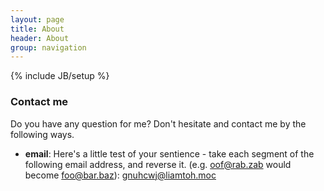```yaml
---
layout: page
title: About
header: About
group: navigation
---
```

{% include JB/setup %}

### <a id="Contact me"></a>Contact me
Do you have any question for me? Don't hesitate and contact me by the following ways.

* **email**: Here's a little test of your sentience - take each segment of the following email address, and reverse it. (e.g. oof@rab.zab would become foo@bar.baz): gnuhcwj@liamtoh.moc